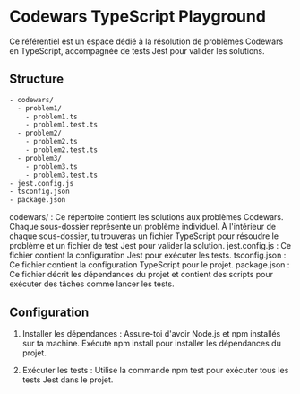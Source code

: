 # Codewars TypeScript Playground

Ce référentiel est un espace dédié à la résolution de problèmes Codewars en TypeScript, accompagnée de tests Jest pour valider les solutions.

## Structure

```bash
- codewars/
  - problem1/
    - problem1.ts
    - problem1.test.ts
  - problem2/
    - problem2.ts
    - problem2.test.ts
  - problem3/
    - problem3.ts
    - problem3.test.ts
- jest.config.js
- tsconfig.json
- package.json
```

codewars/ : Ce répertoire contient les solutions aux problèmes Codewars. Chaque sous-dossier représente un problème individuel. À l'intérieur de chaque sous-dossier, tu trouveras un fichier TypeScript pour résoudre le problème et un fichier de test Jest pour valider la solution.
jest.config.js : Ce fichier contient la configuration Jest pour exécuter les tests.
tsconfig.json : Ce fichier contient la configuration TypeScript pour le projet.
package.json : Ce fichier décrit les dépendances du projet et contient des scripts pour exécuter des tâches comme lancer les tests.

## Configuration

1. Installer les dépendances : Assure-toi d'avoir Node.js et npm installés sur ta machine. Exécute npm install pour installer les dépendances du projet.

2. Exécuter les tests : Utilise la commande npm test pour exécuter tous les tests Jest dans le projet.
